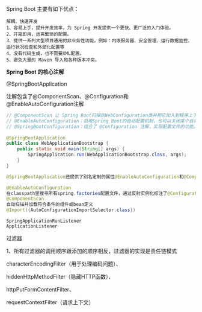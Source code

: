 Spring Boot 主要有如下优点：

```
解耦、快速开发
1、容易上手，提升开发效率，为 Spring 开发提供一个更快、更广泛的入门体验。
2、开箱即用，远离繁琐的配置。
3、提供一系列大型项目通用的非业务性功能，例如：内嵌服务器、安全管理、运行数据监控、运行状况检查和外部化配置等
4、没有代码生成，也不需要XML配置。
5、避免大量的 Maven 导入和各种版本冲突。
```

**Spring Boot 的核心注解**

@SpringBootApplication

注解包含了@ComponentScan、@Configuration和@EnableAutoConfiguration注解

```java
// @ComponentScan 让 Spring Boot扫描到WebConfiguration类并把它加入到程序上下文中
// @EnableAutoConfiguration：启用Spring Boot的自动配置机制，也可以关闭某个自动配置的选项
// @SpringBootConfiguration：组合了 @Configuration 注解，实现配置文件的功能。@Configuration：允许在上下文中注册额外的bean或导入其他配置类
    
@SpringBootApplication
public class WebApplicationBootstrap {
    public static void main(String[] args) {
        SpringApplication.run(WebApplicationBootstrap.class, args);
    }
}

@SpringBootApplication还提供了别名定制的属性@EnableAutoConfiguration和@ComponentScan
```



```java
@EnableAutoConfiguration
在classpath里搜寻所有spring.factories配置文件，通过反射实例化标注了@Configuration的JavaConfig的Ioc容器配置类，汇总并加载到Ioc容器里
@ComponentScan
自动扫描并加载符合条件的组件或bean定义  
@Import({AutoConfigurationImportSelector.class})

```



```
SpringApplicationRunListener
ApplicationListener
```



过滤器

1、所有过滤器的调用顺序跟添加的顺序相反，过滤器的实现是责任链模式

characterEncodingFilter（用于处理编码问题）、

hiddenHttpMethodFilter（隐藏HTTP函数）、

httpPutFormContentFilter、

requestContextFilter（请求上下文）





